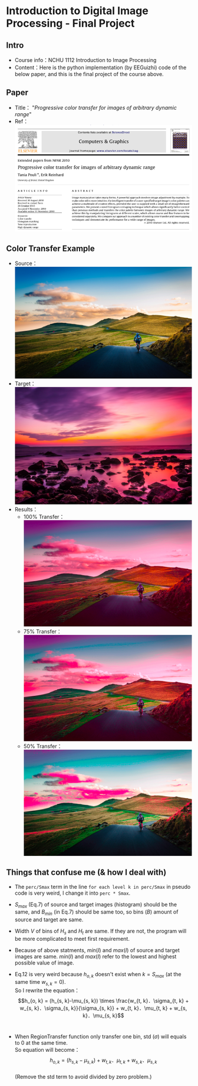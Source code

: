 # Introduction to Digital Image Processing - Final Project

## Intro
- Course info：NCHU 1112 Introduction to Image Processing
- Content：Here is the python implementation (by EEGuizhi) code of the below paper, and this is the final project of the course above.

## Paper
- Title：
    "<i>Progressive color transfer for images of arbitrary dynamic range</i>"
- Ref：<br>
    ![](image.png)


## Color Transfer Example
- Source： ![](source/source_01.jpg)
- Target： ![](target/target_01.jpg)
- Results：
    - 100% Transfer： ![](output/ColorTransfer_perc100.png)
    - 75% Transfer： ![](output/ColorTransfer_perc75.png)
    - 50% Transfer： ![](output/ColorTransfer_perc50.png)


## Things that confuse me (& how I deal with)
- The `perc/Smax` term in the line `for each level k in perc/Smax` in pseudo code is very weird,
I change it into `perc * Smax`.

- $S_{max}$ (Eq.7) of source and target images (histogram) should be the same,
and $B_{min}$ (in Eq.7) should be same too, so bins ($B$) amount of source and target are same.

- Width $V$ of bins of $H_s$ and $H_t$ are same. If they are not, the program will be more complicated to meet first requirement.

- Because of above statments, $min(I)$ and $max(I)$ of source and target images are same. $min(I)$ and $max(I)$ refer to the lowest and highest possible value of image.

- Eq.12 is very weird because $h_{o, k}$ doesn't exist when $k = S_{max}$ (at the same time $w_{s, k} = 0$). <br> So I rewrite the equation：
$$h_{o, k} = (h_{s, k}-\mu_{s, k}) \times \frac{w_{t, k}．\sigma_{t, k} + w_{s, k}．\sigma_{s, k}}{\sigma_{s, k}} + w_{t, k}．\mu_{t, k} + w_{s, k}．\mu_{s, k}$$ <br>

- When RegionTransfer function only transfer one bin, std ($\sigma$) will equals to 0 at the same time. <br> So equation will become： $$h_{o, k} = (h_{s, k}-\mu_{s, k}) + w_{t, k}．\mu_{t, k} + w_{s, k}．\mu_{s, k}$$ <br> (Remove the std term to avoid divided by zero problem.)


